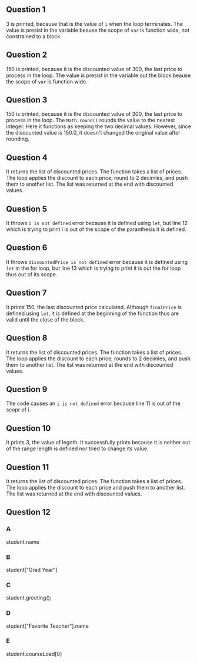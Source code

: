 ## Question 1
3 is printed, because that is the value of `i` when the loop terminates. The value is presist in the variable beause the scope of `var` is function wide, not constrained to a block.
## Question 2
150 is printed, because it is the discounted value of 300, the last price to process in the loop. The value is presist in the variable out the block beause the scope of `var` is function wide.
## Question 3
150 is printed, because it is the discounted value of 300, the last price to process in the loop. The `Math.round()` rounds the value to the nearest integer. Here it functions as keeping the two decimal values. However, since the discounted value is 150.0, it doesn't changed the original value after rounding. 
## Question 4
It returns the list of discounted prices. The function takes a list of prices. The loop applies the discount to each price, round to 2 decimles, and push them to another list. The list was returned at the end with discounted values. 
## Question 5
It throws `i is not defined` error because it is defined using `let`, but line 12 which is trying to print i is out of the scope of the paranthesis it is defined. 
## Question 6
It throws `discountedPrice is not defined` error because it is defined using `let` in the for loop, but line 13 which is trying to print it is out the for loop thus out of its scope. 
## Question 7
It prints 150, the last discounted price calculated. Although `finalPrice` is defined using `let`, it is defined at the beginning of the function thus are valid until the close of the block. 
## Question 8
It returns the list of discounted prices. The function takes a list of prices. The loop applies the discount to each price, rounds to 2 decimles, and push them to another list. The list was returned at the end with discounted values. 
## Question 9
The code causes an `i is not defined` error because line 11 is out of the scopr of i. 
## Question 10
It prints 3, the value of legnth. It successfully prints because it is neither out of the range length is defined nor tried to change its value. 
## Question 11
It returns the list of discounted prices. The function takes a list of prices. The loop applies the discount to each price and push them to another list. The list was returned at the end with discounted values. 
## Question 12
### A
student.name
### B
student["Grad Year"]
### C
student.greeting();
### D
student["Favorite Teacher"].name
### E
student.courseLoad[0]
